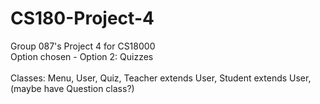 # CS180-Project-4
Group 087's Project 4 for CS18000
<br>
Option chosen - Option 2: Quizzes
<br>
<br>
Classes: Menu, User, Quiz, Teacher extends User, Student extends User, (maybe have Question class?)
